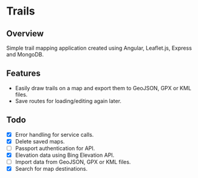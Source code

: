 # Trails

## Overview

Simple trail mapping application created using Angular, Leaflet.js, Express and MongoDB. 

## Features

- Easily draw trails on a map and export them to GeoJSON, GPX or KML files.
- Save routes for loading/editing again later.

## Todo

- [x] Error handling for service calls.
- [x] Delete saved maps.
- [ ] Passport authentication for API.
- [x] Elevation data using Bing Elevation API.
- [ ] Import data from GeoJSON, GPX or KML files.
- [x] Search for map destinations.